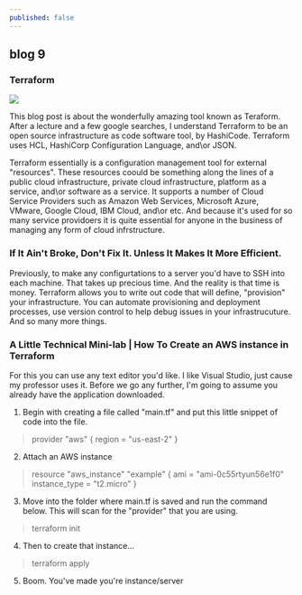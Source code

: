 ```yaml
---
published: false
---
```

## blog 9

### Terraform

![]({{site.baseurl}}/https://www.terraform.io/assets/images/og-image-large-e60c82fe.png)

This blog post is about the wonderfully amazing tool known as Teraform. After a lecture and a few google searches, I understand Terraform to be an open source infrastructure as code software tool, by HashiCode. Terraform uses HCL, HashiCorp Configuration Language, and\or JSON. 

Terraform essentially is a configuration management tool for external "resources". These resources coould be something along the lines of a public cloud infrastructure, private cloud infrastructure, platform as a service, and\or software as a service. It supports a number of Cloud Service Providers such as Amazon Web Services, Microsoft Azure, VMware, Google Cloud, IBM Cloud, and\or etc. And because it's used for so many service providoers it is quite essential for anyone in the business of managing any form of cloud infrstructure. 

### If It Ain't Broke, Don't Fix It. Unless It Makes It More Efficient. 

Previously, to make any configurtations to a server you'd have to SSH into each machine. That takes up precious time. And the reality is that time is money. Terraform allows you to write out code that will define, "provision" your infrastructure. You can automate provisioning and deployment processes, use version control to help debug issues in your infrastrucuture. And so many more things. 

### A Little Technical Mini-lab | How To Create an AWS instance in Terraform

For this you can use any text editor you'd like. I like Visual Studio, just cause my professor uses it. Before we go any further, I'm going to assume you already have the application downloaded.

1. Begin with creating a file called "main.tf" and put this little snippet of code into the file. 

> provider "aws" {
  region = "us-east-2"
}

2. Attach an AWS instance

> resource "aws_instance" "example" {
  ami           = "ami-0c55rtyun56e1f0"
  instance_type = "t2.micro"
}

3. Move into the folder where main.tf is saved and run the command below. This will scan for the "provider" that you are using.

> terraform init

4. Then to create that instance...

> terraform apply

5. Boom. You've made you're instance/server
